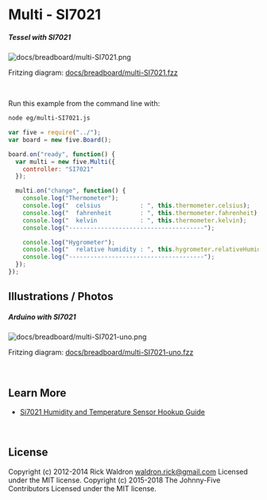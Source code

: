 <!--remove-start-->

# Multi - SI7021

<!--remove-end-->






##### Tessel with SI7021



![docs/breadboard/multi-SI7021.png](breadboard/multi-SI7021.png)<br>

Fritzing diagram: [docs/breadboard/multi-SI7021.fzz](breadboard/multi-SI7021.fzz)

&nbsp;




Run this example from the command line with:
```bash
node eg/multi-SI7021.js
```


```javascript
var five = require("../");
var board = new five.Board();

board.on("ready", function() {
  var multi = new five.Multi({
    controller: "SI7021"
  });

  multi.on("change", function() {
    console.log("Thermometer");
    console.log("  celsius           : ", this.thermometer.celsius);
    console.log("  fahrenheit        : ", this.thermometer.fahrenheit);
    console.log("  kelvin            : ", this.thermometer.kelvin);
    console.log("--------------------------------------");

    console.log("Hygrometer");
    console.log("  relative humidity : ", this.hygrometer.relativeHumidity);
    console.log("--------------------------------------");
  });
});

```


## Illustrations / Photos


##### Arduino with SI7021



![docs/breadboard/multi-SI7021-uno.png](breadboard/multi-SI7021-uno.png)<br>

Fritzing diagram: [docs/breadboard/multi-SI7021-uno.fzz](breadboard/multi-SI7021-uno.fzz)

&nbsp;






## Learn More

- [Si7021 Humidity and Temperature Sensor Hookup Guide](https://learn.sparkfun.com/tutorials/si7021-humidity-and-temperature-sensor-hookup-guide)

&nbsp;

<!--remove-start-->

## License
Copyright (c) 2012-2014 Rick Waldron <waldron.rick@gmail.com>
Licensed under the MIT license.
Copyright (c) 2015-2018 The Johnny-Five Contributors
Licensed under the MIT license.

<!--remove-end-->
